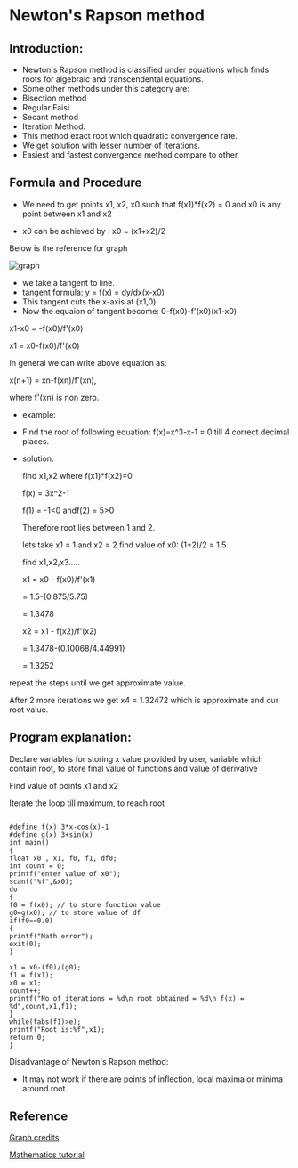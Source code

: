 ﻿
# Newton's Rapson method

## Introduction:
*  Newton's Rapson method is classified under equations which finds roots for algebraic and transcendental equations.
* Some other methods under this category are: 
 * Bisection method
 * Regular Faisi 
 * Secant method 
 * Iteration Method.
* This method exact root which quadratic convergence rate. 
* We get solution with lesser number of iterations.
* Easiest and fastest convergence method compare to other.


## Formula and Procedure

* We need to get points x1, x2, x0 such that f(x1)*f(x2) = 0 and x0 is any point between x1 and x2

* x0 can be achieved by : x0 = (x1+x2)/2

Below is the reference for graph

![graph](https://ds055uzetaobb.cloudfront.net/brioche/uploads/7KrMvNiT7l-newtons-method.png?width=1200)



* we take a tangent to line. 
* tangent formula: y = f(x) = dy/dx(x-x0)
* This tangent cuts the x-axis at (x1,0)
* Now the equaion of tangent become: 
0-f(x0)-f'(x0)(x1-x0)

x1-x0 = -f(x0)/f'(x0)

x1 = x0-f(x0)/f'(x0)

In general we can write above equation as:

x(n+1) = xn-f(xn)/f'(xn), 

where f'(xn) is non zero.


* example: 
 * Find the root of following equation: f(x)=x^3-x-1 = 0 till 4 correct decimal places.

  * solution: 

    find x1,x2   where f(x1)*f(x2)=0

    f(x) = 3x^2-1

    f(1) = -1<0 andf(2) = 5>0

    Therefore root lies between 1 and 2.
         
    lets take x1 = 1 and x2 = 2
    find value of x0: (1+2)/2 = 1.5

    find x1,x2,x3.....
    
    x1 = x0 - f(x0)/f'(x1) 
       
    = 1.5-(0.875/5.75)
    
    = 1.3478

    x2 = x1 - f(x2)/f'(x2)
    
    = 1.3478-(0.10068/4.44991)
   
    = 1.3252

repeat the steps until we get approximate value.

 After 2 more iterations we get x4 = 1.32472 which is approximate and our root value.    

## Program explanation:

Declare variables for storing x value provided by user, variable which contain root, to store final value of functions and value of derivative

Find value of points x1 and x2

Iterate the loop till maximum, to reach root

```

#define f(x) 3*x-cos(x)-1
#define g(x) 3+sin(x)
int main()
{
float x0 , x1, f0, f1, df0;
int count = 0;
printf("enter value of x0");
scanf("%f",&x0);
do
{
f0 = f(x0); // to store function value
g0=g(x0); // to store value of df
if(f0==0.0)
{
printf("Math error");
exit(0);
}

x1 = x0-(f0)/(g0);
f1 = f(x1);
x0 = x1;
count++;
printf("No of iterations = %d\n root obtained = %d\n f(x) = %d",count,x1,f1);
}
while(fabs(f1)>e);
printf("Root is:%f",x1);
return 0;
}

```

Disadvantage of Newton's Rapson method:
* It may not work if there are points of inflection, local maxima or minima around root.

## Reference

[Graph credits](https://brilliant.org/wiki/newton-raphson-method/)

[Mathematics tutorial](https://atozmath.com/default.aspx)

